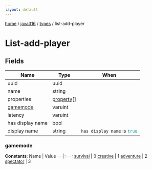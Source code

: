 ```yaml
---
layout: default
---
```


[home](/)  /  [java316](/protocol/java316)  /  [types](/protocol/java316/types)  /  list-add-player

# List-add-player

## Fields

Name | Type | When
---|---|:---:
uuid | uuid | 
name | string | 
properties | [property](/protocol/java316/types/property)[] | 
[gamemode](#gamemode) | varuint | 
latency | varuint | 
has display name | bool | 
display name | string | <code>has display name</code> is <code><span style="color:#009688">true</span></code>

### gamemode

**Constants**:
Name | Value
---|:---:
[survival](gamemode_survival) | 0
[creative](gamemode_creative) | 1
[adventure](gamemode_adventure) | 2
[spectator](gamemode_spectator) | 3

